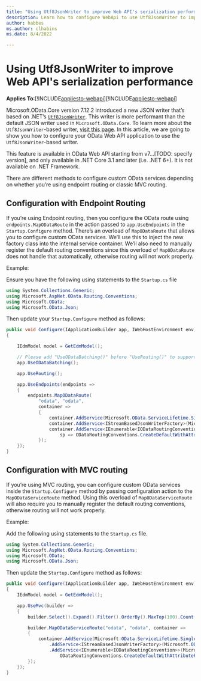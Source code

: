 ```yaml
---
title: "Using Utf8JsonWriter to improve Web API's serialization performance"
description: Learn how to configure WebApi to use Utf8JsonWriter to improve serialization performance. 
author: habbes
ms.author: clhabins
ms.date: 8/4/2022

---
```


# Using Utf8JsonWriter to improve Web API's serialization performance

**Applies To**:[!INCLUDE[appliesto-webapi](../includes/appliesto-webapi-v7.md)][!INCLUDE[appliesto-webapi](../includes/appliesto-webapi-v7.md)]

Microsoft.OData.Core version 7.12.2 introduced a new JSON writer that’s based on .NET’s [`Utf8JsonWriter`](/dotnet/api/system.text.json.utf8jsonwriter). This writer is more performant than the default JSON writer used in `Microsoft.OData.Core`. To learn more about the `Utf8JsonWriter`-based writer, [visit this page](/odata/odatalib/using-utf8jsonwriter-for-better-performance). In this article, we are going to show you how to configure your OData Web API application to use the `Utf8JsonWriter`-based writer.

This feature is available in OData Web API starting from v7...[TODO: specify version], and only available in .NET Core 3.1 and later (i.e. .NET 6+). It is not available on .NET Framework.

There are different methods to configure custom OData services depending on whether you’re using endpoint routing or classic MVC routing.

## Configuration with Endpoint Routing

If you’re using Endpoint routing, then you configure the OData route using `endpoints.MapODataRoute` in the action passed to `app.UseEndpoints` in the `Startup.Configure` method. There’s an overload of `MapODataRoute` that allows you to configure custom OData services. We’ll use this to inject the new factory class into the internal service container. We’ll also need to manually register the default routing conventions since this overload of `MapODataRoute` does not handle that automatically, otherwise routing will not work properly.

Example:

Ensure you have the following using statements to the `Startup.cs` file

```c#
using System.Collections.Generic;
using Microsoft.AspNet.OData.Routing.Conventions;
using Microsoft.OData;
using Microsoft.OData.Json;
```

Then update your `Startup.Configure` method as follows:

```c#
public void Configure(IApplicationBuilder app, IWebHostEnvironment env)
{

    IEdmModel model = GetEdmModel();

    // Please add "UseODataBatching()" before "UseRouting()" to support OData $batch.
    app.UseODataBatching();

    app.UseRouting();

    app.UseEndpoints(endpoints =>
    {
        endpoints.MapODataRoute(
            "odata", "odata",
            container =>
            {
                container.AddService(Microsoft.OData.ServiceLifetime.Singleton, sp => model);
                container.AddService<IStreamBasedJsonWriterFactory>(Microsoft.OData.ServiceLifetime.Singleton, sp => DefaultStreamBasedJsonWriterFactory.Default);
                container.AddService<IEnumerable<IODataRoutingConvention>>(Microsoft.OData.ServiceLifetime.Singleton,
                    sp => ODataRoutingConventions.CreateDefaultWithAttributeRouting("nullPrefix", endpoints.ServiceProvider));
            });
    });
}
```

## Configuration with MVC routing

If you’re using MVC routing, you can configure custom OData services inside the `Startup.Configure` method by passing configuration action to the `MapODataServiceRoute` method. Using this overload of `MapODataServiceRoute` will also require you to manually register the default routing conventions, otherwise routing will not work properly.

Example:

Add the following using statements to the `Startup.cs` file.

```c#
using System.Collections.Generic;
using Microsoft.AspNet.OData.Routing.Conventions;
using Microsoft.OData;
using Microsoft.OData.Json;
```

Then update the `Startup.Configure` method as follows:

```c#
public void Configure(IApplicationBuilder app, IWebHostEnvironment env)
{
    IEdmModel model = GetEdmModel();

    app.UseMvc(builder =>
    {
        builder.Select().Expand().Filter().OrderBy().MaxTop(100).Count();

        builder.MapODataServiceRoute("odata", "odata", container =>
        {
            container.AddService(Microsoft.OData.ServiceLifetime.Singleton, sp => model)
                .AddService<IStreamBasedJsonWriterFactory>(Microsoft.OData.ServiceLifetime.Singleton, sp => DefaultStreamBasedJsonWriterFactory.Default)
                .AddService<IEnumerable<IODataRoutingConvention>>(Microsoft.OData.ServiceLifetime.Singleton, sp =>
                    ODataRoutingConventions.CreateDefaultWithAttributeRouting("odata", builder));
        });
    });
}

```
